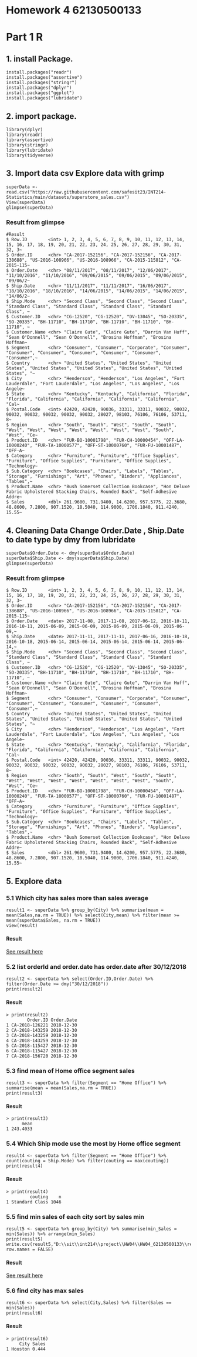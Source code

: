 # Homework 4 62130500133

# Part 1 R

## 1. install Package.

```{R}
install.packages("readr")
install.packages("assertive")
install.packages("stringr")
install.packages("dplyr")
install.packages("ggplot")
install.packages("lubridate")
```

## 2. import package.

```{R}
library(dplyr)
library(readr)
library(assertive)
library(stringr)
library(lubridate)
library(tidyverse)
```

## 3. Import data csv Explore data with grimp

```{R}
superData <- read.csv("https://raw.githubusercontent.com/safesit23/INT214-Statistics/main/datasets/superstore_sales.csv")
View(superData)
glimpse(superData)
```

### Result from glimpse

```{R}
#Result
$ Row.ID        <int> 1, 2, 3, 4, 5, 6, 7, 8, 9, 10, 11, 12, 13, 14, 15, 16, 17, 18, 19, 20, 21, 22, 23, 24, 25, 26, 27, 28, 29, 30, 31, 32, 3~
$ Order.ID      <chr> "CA-2017-152156", "CA-2017-152156", "CA-2017-138688", "US-2016-108966", "US-2016-108966", "CA-2015-115812", "CA-2015-115~
$ Order.Date    <chr> "08/11/2017", "08/11/2017", "12/06/2017", "11/10/2016", "11/10/2016", "09/06/2015", "09/06/2015", "09/06/2015", "09/06/2~
$ Ship.Date     <chr> "11/11/2017", "11/11/2017", "16/06/2017", "18/10/2016", "18/10/2016", "14/06/2015", "14/06/2015", "14/06/2015", "14/06/2~
$ Ship.Mode     <chr> "Second Class", "Second Class", "Second Class", "Standard Class", "Standard Class", "Standard Class", "Standard Class", ~
$ Customer.ID   <chr> "CG-12520", "CG-12520", "DV-13045", "SO-20335", "SO-20335", "BH-11710", "BH-11710", "BH-11710", "BH-11710", "BH-11710", ~
$ Customer.Name <chr> "Claire Gute", "Claire Gute", "Darrin Van Huff", "Sean O'Donnell", "Sean O'Donnell", "Brosina Hoffman", "Brosina Hoffman~
$ Segment       <chr> "Consumer", "Consumer", "Corporate", "Consumer", "Consumer", "Consumer", "Consumer", "Consumer", "Consumer", "Consumer",~
$ Country       <chr> "United States", "United States", "United States", "United States", "United States", "United States", "United States", "~
$ City          <chr> "Henderson", "Henderson", "Los Angeles", "Fort Lauderdale", "Fort Lauderdale", "Los Angeles", "Los Angeles", "Los Angele~
$ State         <chr> "Kentucky", "Kentucky", "California", "Florida", "Florida", "California", "California", "California", "California", "Cal~
$ Postal.Code   <int> 42420, 42420, 90036, 33311, 33311, 90032, 90032, 90032, 90032, 90032, 90032, 90032, 28027, 98103, 76106, 76106, 53711, 8~
$ Region        <chr> "South", "South", "West", "South", "South", "West", "West", "West", "West", "West", "West", "West", "South", "West", "Ce~
$ Product.ID    <chr> "FUR-BO-10001798", "FUR-CH-10000454", "OFF-LA-10000240", "FUR-TA-10000577", "OFF-ST-10000760", "FUR-FU-10001487", "OFF-A~
$ Category      <chr> "Furniture", "Furniture", "Office Supplies", "Furniture", "Office Supplies", "Furniture", "Office Supplies", "Technology~
$ Sub.Category  <chr> "Bookcases", "Chairs", "Labels", "Tables", "Storage", "Furnishings", "Art", "Phones", "Binders", "Appliances", "Tables",~
$ Product.Name  <chr> "Bush Somerset Collection Bookcase", "Hon Deluxe Fabric Upholstered Stacking Chairs, Rounded Back", "Self-Adhesive Addre~
$ Sales         <dbl> 261.9600, 731.9400, 14.6200, 957.5775, 22.3680, 48.8600, 7.2800, 907.1520, 18.5040, 114.9000, 1706.1840, 911.4240, 15.55~
```

## 4. Cleaning Data Change Order.Date , Ship.Date to date type by dmy from lubridate

```{R}
superData$Order.Date <- dmy(superData$Order.Date)
superData$Ship.Date <- dmy(superData$Ship.Date)
glimpse(superData)
```

### Result from glimpse

```{R}
$ Row.ID        <int> 1, 2, 3, 4, 5, 6, 7, 8, 9, 10, 11, 12, 13, 14, 15, 16, 17, 18, 19, 20, 21, 22, 23, 24, 25, 26, 27, 28, 29, 30, 31, 32, 3~
$ Order.ID      <chr> "CA-2017-152156", "CA-2017-152156", "CA-2017-138688", "US-2016-108966", "US-2016-108966", "CA-2015-115812", "CA-2015-115~
$ Order.Date    <date> 2017-11-08, 2017-11-08, 2017-06-12, 2016-10-11, 2016-10-11, 2015-06-09, 2015-06-09, 2015-06-09, 2015-06-09, 2015-06-09,~
$ Ship.Date     <date> 2017-11-11, 2017-11-11, 2017-06-16, 2016-10-18, 2016-10-18, 2015-06-14, 2015-06-14, 2015-06-14, 2015-06-14, 2015-06-14,~
$ Ship.Mode     <chr> "Second Class", "Second Class", "Second Class", "Standard Class", "Standard Class", "Standard Class", "Standard Class", ~
$ Customer.ID   <chr> "CG-12520", "CG-12520", "DV-13045", "SO-20335", "SO-20335", "BH-11710", "BH-11710", "BH-11710", "BH-11710", "BH-11710", ~
$ Customer.Name <chr> "Claire Gute", "Claire Gute", "Darrin Van Huff", "Sean O'Donnell", "Sean O'Donnell", "Brosina Hoffman", "Brosina Hoffman~
$ Segment       <chr> "Consumer", "Consumer", "Corporate", "Consumer", "Consumer", "Consumer", "Consumer", "Consumer", "Consumer", "Consumer",~
$ Country       <chr> "United States", "United States", "United States", "United States", "United States", "United States", "United States", "~
$ City          <chr> "Henderson", "Henderson", "Los Angeles", "Fort Lauderdale", "Fort Lauderdale", "Los Angeles", "Los Angeles", "Los Angele~
$ State         <chr> "Kentucky", "Kentucky", "California", "Florida", "Florida", "California", "California", "California", "California", "Cal~
$ Postal.Code   <int> 42420, 42420, 90036, 33311, 33311, 90032, 90032, 90032, 90032, 90032, 90032, 90032, 28027, 98103, 76106, 76106, 53711, 8~
$ Region        <chr> "South", "South", "West", "South", "South", "West", "West", "West", "West", "West", "West", "West", "South", "West", "Ce~
$ Product.ID    <chr> "FUR-BO-10001798", "FUR-CH-10000454", "OFF-LA-10000240", "FUR-TA-10000577", "OFF-ST-10000760", "FUR-FU-10001487", "OFF-A~
$ Category      <chr> "Furniture", "Furniture", "Office Supplies", "Furniture", "Office Supplies", "Furniture", "Office Supplies", "Technology~
$ Sub.Category  <chr> "Bookcases", "Chairs", "Labels", "Tables", "Storage", "Furnishings", "Art", "Phones", "Binders", "Appliances", "Tables",~
$ Product.Name  <chr> "Bush Somerset Collection Bookcase", "Hon Deluxe Fabric Upholstered Stacking Chairs, Rounded Back", "Self-Adhesive Addre~
$ Sales         <dbl> 261.9600, 731.9400, 14.6200, 957.5775, 22.3680, 48.8600, 7.2800, 907.1520, 18.5040, 114.9000, 1706.1840, 911.4240, 15.55~
```

<!-- <a href="https://raw.githubusercontent.com/sit-2021-int214/031-Finance-Accounting-Courses---Udemy-13K-course-/main/HW04/HW04_62130500133/image/cleaningdata.png">
  <img align="center" src="https://raw.githubusercontent.com/sit-2021-int214/031-Finance-Accounting-Courses---Udemy-13K-course-/main/HW04/HW04_62130500133/image/cleaningdata.png" />
</a> -->

## 5. Explore data

### 5.1 Which city has sales more than sales average

```{R}
result1 <- superData %>% group_by(City) %>% summarise(mean = mean(Sales,na.rm = TRUE)) %>% select(City,mean) %>% filter(mean >= mean(superData$Sales, na.rm = TRUE))
view(result)
```

#### Result

[See result here](https://github.com/sit-2021-int214/031-Finance-Accounting-Courses---Udemy-13K-course-/blob/main/HW04/HW04_62130500133/result/result1.csv)

### 5.2 list orderId and order.date has order.date after 30/12/2018

```{R}
result2 <- superData %>% select(Order.ID,Order.Date) %>% filter(Order.Date >= dmy("30/12/2018"))
print(result2)
```

#### Result

```{R}
> print(result2)
        Order.ID Order.Date
1 CA-2018-126221 2018-12-30
2 CA-2018-143259 2018-12-30
3 CA-2018-143259 2018-12-30
4 CA-2018-143259 2018-12-30
5 CA-2018-115427 2018-12-30
6 CA-2018-115427 2018-12-30
7 CA-2018-156720 2018-12-30
```

### 5.3 find mean of Home office segment sales

```{R}
result3 <- superData %>% filter(Segment == "Home Office") %>% summarise(mean = mean(Sales,na.rm = TRUE))
print(result3)
```

#### Result

```{R}
> print(result3)
      mean
1 243.4033
```

### 5.4 Which Ship mode use the most by Home office segment

```{R}
result4 <- superData %>% filter(Segment == "Home Office") %>% count(couting = Ship.Mode) %>% filter(couting == max(couting))
print(result4)
```

#### Result

```{R}
> print(result4)
         couting    n
1 Standard Class 1046
```

### 5.5 find min sales of each city sort by sales min

```{R}
result5 <- superData %>% group_by(City) %>% summarise(min_Sales = min(Sales)) %>% arrange(min_Sales)
print(result5)
write.csv(result5,"D:\\sit\\int214\\project\\HW04\\HW04_62130500133\\result\\result5.csv", row.names = FALSE)
```

#### Result

[See result here](https://github.com/sit-2021-int214/031-Finance-Accounting-Courses---Udemy-13K-course-/blob/main/HW04/HW04_62130500133/result/result5.csv)

### 5.6 find city has max sales

```{R}
result6 <- superData %>% select(City,Sales) %>% filter(Sales == min(Sales))
print(result6)
```

#### Result

```{R}
> print(result6)
     City Sales
1 Houston 0.444
```

